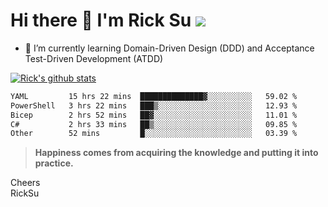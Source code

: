 # Hi there 👋 I'm Rick Su ![](https://komarev.com/ghpvc/?username=ricksu978)
<!--
**ricksu978/ricksu978** is a ✨ _special_ ✨ repository because its `README.md` (this file) appears on your GitHub profile.

Here are some ideas to get you started:

- 🔭 I’m currently working on ...
-->
- 🌱 I’m currently learning Domain-Driven Design (DDD) and Acceptance Test-Driven Development (ATDD)
<!--
- 👯 I’m looking to collaborate on ...
- 🤔 I’m looking for help with ...
- 💬 Ask me about ...
- 📫 How to reach me: ...
- 😄 Pronouns: ...
- ⚡ Fun fact: ...
-->
[![Rick's github stats](https://github-readme-stats.vercel.app/api?username=ricksu978&theme=dark)](https://github.com/ricksu978/ricksu978)

<!--START_SECTION:waka-->

```txt
YAML         15 hrs 22 mins  ██████████████▓░░░░░░░░░░   59.02 %
PowerShell   3 hrs 22 mins   ███▒░░░░░░░░░░░░░░░░░░░░░   12.93 %
Bicep        2 hrs 52 mins   ██▓░░░░░░░░░░░░░░░░░░░░░░   11.01 %
C#           2 hrs 33 mins   ██▒░░░░░░░░░░░░░░░░░░░░░░   09.85 %
Other        52 mins         █░░░░░░░░░░░░░░░░░░░░░░░░   03.39 %
```

<!--END_SECTION:waka-->

> **Happiness comes from acquiring the knowledge and putting it into practice.**

Cheers  
RickSu 
